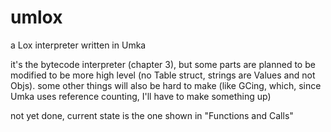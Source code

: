 # umlox
a Lox interpreter written in Umka

it's the bytecode interpreter (chapter 3), but some parts are planned to
be modified to be more high level (no Table struct, strings are Values and not Objs).
some other things will also be hard to make (like GCing, which, since Umka uses reference
counting, I'll have to make something up)

not yet done, current state is the one shown in "Functions and Calls"
